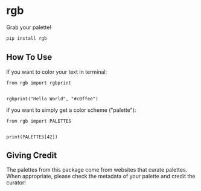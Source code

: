 # rgb

Grab your palette!

```bash
pip install rgb
```



## How To Use

If you want to color your text in terminal:

```python3
from rgb import rgbprint


rgbprint("Hello World", "#c0ffee")
```

If you want to simply get a color scheme ("palette"):


```python3
from rgb import PALETTES


print(PALETTES[42])
```



## Giving Credit

The palettes from this package come from websites that curate palettes. When appropriate, please check the metadata of your palette and credit the curator!
